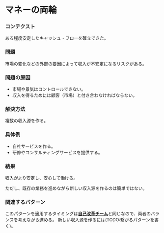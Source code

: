 マネーの両輪
=====================

### コンテクスト

ある程度安定したキャッシュ・フローを確立できた。

### 問題

市場の変化などの外部の要因によって収入が不安定になるリスクがある。

### 問題の原因

- 市場や景気はコントロールできない。
- 収入を得るためには顧客（市場）と付き合わなければならない。

### 解決方法

複数の収入源を作る。

### 具体例

- 自社サービスを作る。
- 研修やコンサルティングサービスを提供する。

### 結果

収入がより安定し、安心して働ける。

ただし、既存の業務を進めながら新しい収入源を作るのは簡単ではない。

### 関連するパターン

このパターンを適用するタイミングは[**自己改革チーム**](self_renovation.md)と同じなので、両者のバランスを考えながら進める。
新しい収入源を作るには(TODO:繋がるパターンを書く)。
